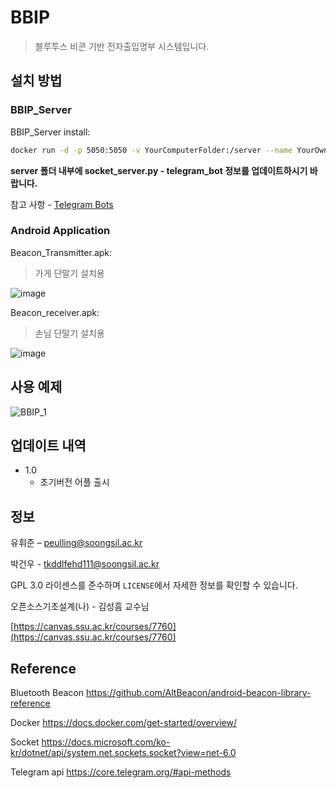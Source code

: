 # BBIP
> 블루투스 비콘 기반 전자출입명부 시스템입니다.


## 설치 방법

### BBIP_Server
BBIP_Server install:
```sh
docker run -d -p 5050:5050 -v YourComputerFolder:/server --name YourOwnName luna1474/bbip_server
```

**server 폴더 내부에 socket_server.py - telegram_bot 정보를 업데이트하시기 바랍니다.**

참고 사항 - [Telegram Bots](https://core.telegram.org/bots)

### Android Application

Beacon_Transmitter.apk:
> 가게 단말기 설치용

![image](https://user-images.githubusercontent.com/24191595/144058444-d0c57947-b830-432d-9cff-4d2d1031383c.png)




Beacon_receiver.apk:
> 손님 단말기 설치용

![image](https://user-images.githubusercontent.com/24191595/144058339-57c7913f-229c-4de7-8e14-36b3c8dc087a.png)


## 사용 예제

![BBIP_1](https://user-images.githubusercontent.com/24191595/144059605-6772d58a-cddb-4ed3-8f23-288403936ce0.gif)

## 업데이트 내역
* 1.0
    * 초기버전 어플 출시

## 정보

유휘준 – peulling@soongsil.ac.kr

박건우 - tkddlfehd111@soongsil.ac.kr

GPL 3.0 라이센스를 준수하며 ``LICENSE``에서 자세한 정보를 확인할 수 있습니다.

오픈소스기초설계(나) - 김성흠 교수님

[https://canvas.ssu.ac.kr/courses/7760](https://canvas.ssu.ac.kr/courses/7760)

## Reference
Bluetooth Beacon
https://github.com/AltBeacon/android-beacon-library-reference

Docker
https://docs.docker.com/get-started/overview/

Socket
https://docs.microsoft.com/ko-kr/dotnet/api/system.net.sockets.socket?view=net-6.0

Telegram api
https://core.telegram.org/#api-methods


